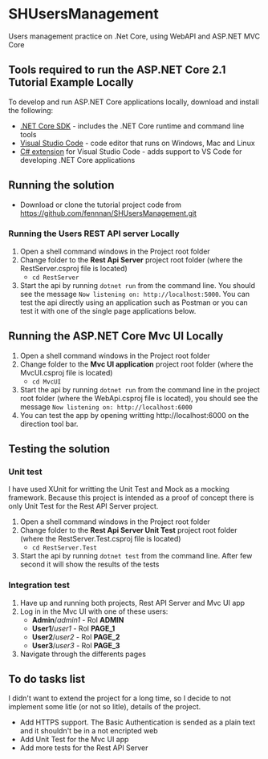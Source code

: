 # SHUsersManagement
Users management practice on .Net Core, using WebAPI and ASP.NET MVC Core

## Tools required to run the ASP.NET Core 2.1 Tutorial Example Locally
To develop and run ASP.NET Core applications locally, download and install the following:

- [.NET Core SDK](https://www.microsoft.com/net/download/core) - includes the .NET Core runtime and command line tools
- [Visual Studio Code](https://code.visualstudio.com/) - code editor that runs on Windows, Mac and Linux
- [C# extension](https://marketplace.visualstudio.com/items?itemName=ms-vscode.csharp) for Visual Studio Code - adds support to VS Code for developing .NET Core applications

## Running the solution
- Download or clone the tutorial project code from https://github.com/fennnan/SHUsersManagement.git

### Running the Users REST API server Locally
1. Open a shell command windows in the Project root folder
2. Change folder to the **Rest Api Server** project root folder (where the RestServer.csproj file is located)
    - `cd RestServer`
3. Start the api by running `dotnet run` from the command line. You should see the message `Now listening on: http://localhost:5000`. You can test the api directly using an application such as Postman or you can test it with one of the single page applications below.

## Running the ASP.NET Core Mvc UI Locally
1. Open a shell command windows in the Project root folder
2. Change folder to the **Mvc UI application** project root folder (where the MvcUI.csproj file is located)
    - `cd MvcUI`
3. Start the api by running `dotnet run` from the command line in the project root folder (where the WebApi.csproj file is located), you should see the message `Now listening on: http://localhost:6000`
4. You can test the app by opening writting http://localhost:6000 on the direction tool bar.

## Testing the solution
### Unit test

I have used XUnit for writting the Unit Test and Mock as a mocking framework. Because this project is intended as a proof of concept there is only Unit Test for the Rest API Server project.

1. Open a shell command windows in the Project root folder
2. Change folder to the **Rest Api Server Unit Test** project root folder (where the RestServer.Test.csproj file is located)
    - `cd RestServer.Test`
3. Start the api by running `dotnet test` from the command line. After few second it will show the results of the tests

### Integration test

1. Have up and running both projects, Rest API Server and Mvc UI app
2. Log in in the Mvc UI with one of these users:
    - **Admin**/_admin1_ - Rol **ADMIN**
    - **User1**/_user1_ - Rol **PAGE_1**
    - **User2**/_user2_ - Rol **PAGE_2**
    - **User3**/_user3_ - Rol **PAGE_3**
3. Navigate through the differents pages

## To do tasks list

I didn't want to extend the project for a long time, so I decide to not implement some litle (or not so litle), details of the project. 

- Add HTTPS support. The Basic Authentication is sended as a plain text and it shouldn't be in a not encripted web
- Add Unit Test for the Mvc UI app
- Add more tests for the Rest API Server
